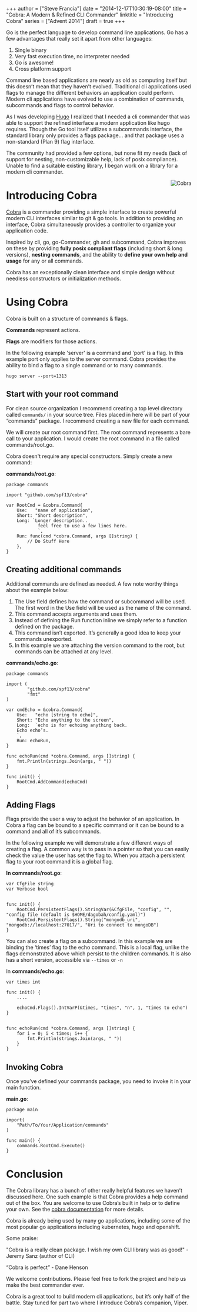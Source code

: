 +++
author = ["Steve Francia"]
date = "2014-12-17T10:30:19-08:00"
title = "Cobra: A Modern & Refined CLI Commander"
linktitle = "Introducing Cobra"
series = ["Advent 2014"]
draft = true
+++



Go is the perfect language to develop command line applications. Go
has a few advantages that really set it apart from other languages:

1. Single binary
2. Very fast execution time, no interpreter needed
3. Go is awesome!
4. Cross platform support

Command line based applications are nearly as old as computing itself but this doesn’t
mean that they haven’t evolved. Traditional cli applications used flags to
manage the different behaviors an application could perform. Modern cli
applications have evolved to use a combination of commands, subcommands and
flags to control behavior.

As I was developing [Hugo](http://gohugo.io) I realized that I needed a
cli commander that was able to support the refined interface a modern
application like hugo requires. Though the Go tool itself utilizes a
subcommands interface, the standard library only provides a flags
package... and that package uses a non-standard (Plan 9) flag interface.

The community had provided a few options, but none fit my needs (lack of
support for nesting, non-customizable help, lack of posix compliance). Unable
to find a suitable existing library, I began work on a library
for a modern cli commander.

<img alt="Cobra"
     src="/postimages/cobra/cobra.png"
     style="float:right;"/>

# Introducing Cobra

[Cobra](http://github.com/spf13/cobra) is a commander providing a simple
interface to create powerful modern CLI interfaces similar to git & go tools.
In addition to providing an interface, Cobra simultaneously provides a
controller to organize your application code.

Inspired by cli, go, go-Commander, gh and subcommand, Cobra improves on these by
providing **fully posix compliant flags** (including short & long versions),
**nesting commands**, and the ability to **define your own help and usage** for any or
all commands.

Cobra has an exceptionally clean interface and simple design without needless
constructors or initialization methods.

# Using Cobra

Cobra is built on a structure of commands & flags.

**Commands** represent actions.

**Flags** are modifiers for those actions.

In the following example 'server' is a command and 'port' is a flag. In
this example port only applies to the server command. Cobra provides the
ability to bind a flag to a single command or to many commands.

    hugo server --port=1313


## Start with your root command

For clean source organization I recommend creating a top level directory
called `commands/` in your source tree. Files placed in here will be part of
your “commands” package. I recommend creating a new file for each
command.

We will create our root command first. The root command represents a bare call
to your application. I would create the root command in a file called
commands/root.go.

Cobra doesn't require any special constructors. Simply create a new
command:

**commands/root.go**:

    package commands

    import "github.com/spf13/cobra"

    var RootCmd = &cobra.Command{
        Use:   "name of application",
        Short: "Short description",
        Long: `Longer description.. 
                feel free to use a few lines here.
                `,
        Run: func(cmd *cobra.Command, args []string) {
            // Do Stuff Here
        },
    }

## Creating additional commands

Additional commands are defined as needed. A few note worthy things
about the example below:

1. The Use field defines how the command or subcommand will be used. The
   first word in the Use field will be used as the name of the command. 
2. This command accepts arguments and uses them.
3. Instead of defining the Run function inline we simply refer to a
   function defined on the package.
4. This command isn’t exported. It’s generally a good idea to keep your
   commands unexported.
5. In this example we are attaching the version command to the root, but commands
   can be attached at any level.


**commands/echo.go**:

    package commands

    import (
            "github.com/spf13/cobra"
            "fmt"
    )

    var cmdEcho = &cobra.Command{
        Use:   "echo [string to echo]",
        Short: "Echo anything to the screen",
        Long:  `echo is for echoing anything back.
        Echo echo’s.
        `,
        Run: echoRun,
    }

    func echoRun(cmd *cobra.Command, args []string) {
        fmt.Println(strings.Join(args, " "))
    }

    func init() {
        RootCmd.AddCommand(echoCmd)
    }

## Adding Flags

Flags provide the user a way to adjust the behavior of an application.
In Cobra a flag can be bound to a specific command or it can be bound to
a command and all of it’s subcommands.

In the following example we will demonstrate a few different ways of
creating a flag. A common way is to pass in a pointer so that you can
easily check the value the user has set the flag to. When you attach a
persistent flag to your root command it is a global flag.

**In commands/root.go**:


    var CfgFile string
    var Verbose bool


    func init() {
        RootCmd.PersistentFlags().StringVar(&CfgFile, "config", "", "config file (default is $HOME/dagobah/config.yaml)")
        RootCmd.PersistentFlags().String("mongodb_uri", "mongodb://localhost:27017/", "Uri to connect to mongoDB")
    }


You can also create a flag on a subcommand. In this example we are
binding the ‘times’ flag to the echo command. This is a local flag, unlike
the flags demonstrated above which persist to the children commands. It
is also has a short version, accessible via `--times` or `-n`

In **commands/echo.go**:

    var times int

    func init() {
        ....

        echoCmd.Flags().IntVarP(&times, "times", "n", 1, "times to echo")
    }


    func echoRun(cmd *cobra.Command, args []string) {
        for i = 0; i < times; i++ {
            fmt.Println(strings.Join(args, " "))
        }
    }

## Invoking Cobra

Once you’ve defined your commands package, you need to invoke it in your
main function.


**main.go**:

    package main

    import(
        "Path/To/Your/Application/commands"
    )

    func main() {
        commands.RootCmd.Execute()
    }


# Conclusion

The Cobra library has a bunch of other really helpful features we
haven’t discussed here. One such example is that Cobra provides a help
command out of the box. You are welcome to use Cobra’s built in help or
to define your own. See the [cobra
documentation](http://github.com/spf13/cobra) for more details.

Cobra is already being used by many go applications, including
some of the most popular go applications including kubernetes, hugo and openshift.


Some praise:

"Cobra is a really clean package. I wish my own CLI library was as good!" - Jeremy Sanz (author of CLI)

“Cobra is perfect”  - Dane Henson


We welcome contributions. Please feel free to fork the project and
help us make the best commander ever.

Cobra is a great tool to build modern cli applications, but it’s only
half of the battle. Stay tuned for part two where I introduce Cobra’s
companion, Viper.
